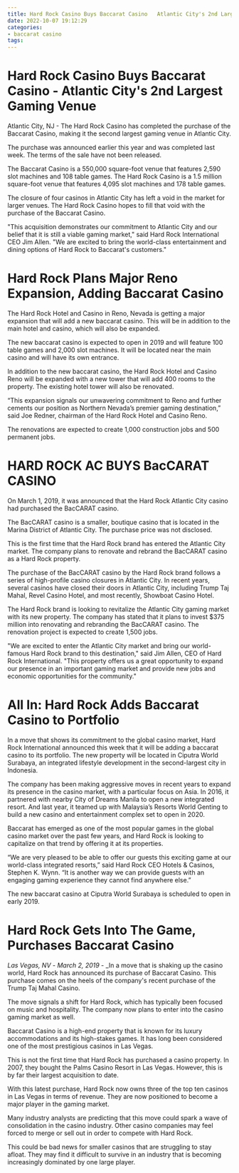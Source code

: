 ```yaml
---
title: Hard Rock Casino Buys Baccarat Casino   Atlantic City's 2nd Largest Gaming Venue
date: 2022-10-07 19:12:29
categories:
- baccarat casino
tags:
---
```



#  Hard Rock Casino Buys Baccarat Casino - Atlantic City's 2nd Largest Gaming Venue

Atlantic City, NJ - The Hard Rock Casino has completed the purchase of the Baccarat Casino, making it the second largest gaming venue in Atlantic City.

The purchase was announced earlier this year and was completed last week. The terms of the sale have not been released.

The Baccarat Casino is a 550,000 square-foot venue that features 2,590 slot machines and 108 table games. The Hard Rock Casino is a 1.5 million square-foot venue that features 4,095 slot machines and 178 table games.

The closure of four casinos in Atlantic City has left a void in the market for larger venues. The Hard Rock Casino hopes to fill that void with the purchase of the Baccarat Casino.

"This acquisition demonstrates our commitment to Atlantic City and our belief that it is still a viable gaming market," said Hard Rock International CEO Jim Allen. "We are excited to bring the world-class entertainment and dining options of Hard Rock to Baccarat's customers."

#  Hard Rock Plans Major Reno Expansion, Adding Baccarat Casino

The Hard Rock Hotel and Casino in Reno, Nevada is getting a major expansion that will add a new baccarat casino. This will be in addition to the main hotel and casino, which will also be expanded.

The new baccarat casino is expected to open in 2019 and will feature 100 table games and 2,000 slot machines. It will be located near the main casino and will have its own entrance.

In addition to the new baccarat casino, the Hard Rock Hotel and Casino Reno will be expanded with a new tower that will add 400 rooms to the property. The existing hotel tower will also be renovated.

“This expansion signals our unwavering commitment to Reno and further cements our position as Northern Nevada’s premier gaming destination,” said Joe Redner, chairman of the Hard Rock Hotel and Casino Reno.

The renovations are expected to create 1,000 construction jobs and 500 permanent jobs.

#  HARD ROCK AC BUYS BacCARAT CASINO 

On March 1, 2019, it was announced that the Hard Rock Atlantic City casino had purchased the BacCARAT casino.

The BacCARAT casino is a smaller, boutique casino that is located in the Marina District of Atlantic City. The purchase price was not disclosed.

This is the first time that the Hard Rock brand has entered the Atlantic City market. The company plans to renovate and rebrand the BacCARAT casino as a Hard Rock property.

The purchase of the BacCARAT casino by the Hard Rock brand follows a series of high-profile casino closures in Atlantic City. In recent years, several casinos have closed their doors in Atlantic City, including Trump Taj Mahal, Revel Casino Hotel, and most recently, Showboat Casino Hotel.

The Hard Rock brand is looking to revitalize the Atlantic City gaming market with its new property. The company has stated that it plans to invest $375 million into renovating and rebranding the BacCARAT casino. The renovation project is expected to create 1,500 jobs.

"We are excited to enter the Atlantic City market and bring our world-famous Hard Rock brand to this destination," said Jim Allen, CEO of Hard Rock International. "This property offers us a great opportunity to expand our presence in an important gaming market and provide new jobs and economic opportunities for the community."

#  All In: Hard Rock Adds Baccarat Casino to Portfolio 

In a move that shows its commitment to the global casino market, Hard Rock International announced this week that it will be adding a baccarat casino to its portfolio. The new property will be located in Ciputra World Surabaya, an integrated lifestyle development in the second-largest city in Indonesia.

The company has been making aggressive moves in recent years to expand its presence in the casino market, with a particular focus on Asia. In 2016, it partnered with nearby City of Dreams Manila to open a new integrated resort. And last year, it teamed up with Malaysia’s Resorts World Genting to build a new casino and entertainment complex set to open in 2020.

Baccarat has emerged as one of the most popular games in the global casino market over the past few years, and Hard Rock is looking to capitalize on that trend by offering it at its properties.

“We are very pleased to be able to offer our guests this exciting game at our world-class integrated resorts,” said Hard Rock CEO Hotels & Casinos, Stephen K. Wynn. “It is another way we can provide guests with an engaging gaming experience they cannot find anywhere else.”

The new baccarat casino at Ciputra World Surabaya is scheduled to open in early 2019.

#  Hard Rock Gets Into The Game, Purchases Baccarat Casino

_Las Vegas, NV_ - _March 2, 2019_ - _In a move that is shaking up the casino world, Hard Rock has announced its purchase of Baccarat Casino. This purchase comes on the heels of the company's recent purchase of the Trump Taj Mahal Casino.

The move signals a shift for Hard Rock, which has typically been focused on music and hospitality. The company now plans to enter into the casino gaming market as well.

Baccarat Casino is a high-end property that is known for its luxury accommodations and its high-stakes games. It has long been considered one of the most prestigious casinos in Las Vegas.

This is not the first time that Hard Rock has purchased a casino property. In 2007, they bought the Palms Casino Resort in Las Vegas. However, this is by far their largest acquisition to date.

With this latest purchase, Hard Rock now owns three of the top ten casinos in Las Vegas in terms of revenue. They are now positioned to become a major player in the gaming market.




Many industry analysts are predicting that this move could spark a wave of consolidation in the casino industry. Other casino companies may feel forced to merge or sell out in order to compete with Hard Rock.

This could be bad news for smaller casinos that are struggling to stay afloat. They may find it difficult to survive in an industry that is becoming increasingly dominated by one large player.